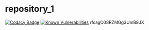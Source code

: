 # repository_1
[![Codacy Badge](https://api.codacy.com/project/badge/Grade/29db0757404d4c94bd76fa5e32f1af16)](https://www.codacy.com/app/belensuu23/repository_1?utm_source=github.com&amp;utm_medium=referral&amp;utm_content=belensuu23/repository_1&amp;utm_campaign=Badge_Grade)
<a href="https://snyk.io/test/github/belensuu23/repository_1:my_project/requirements.txt?targetFile=my_project%2Frequirements.txt"><img src="https://snyk.io/test/github/belensuu23/repository_1:my_project/requirements.txt/badge.svg?targetFile=my_project%2Frequirements.txt" alt="Known Vulnerabilities" data-canonical-src="https://snyk.io/test/github/belensuu23/repository_1:my_project/requirements.txt?targetFile=my_project%2Frequirements.txt" style="max-width:100%;"></a>
rfsagO08RZMGg3UmB9JX

